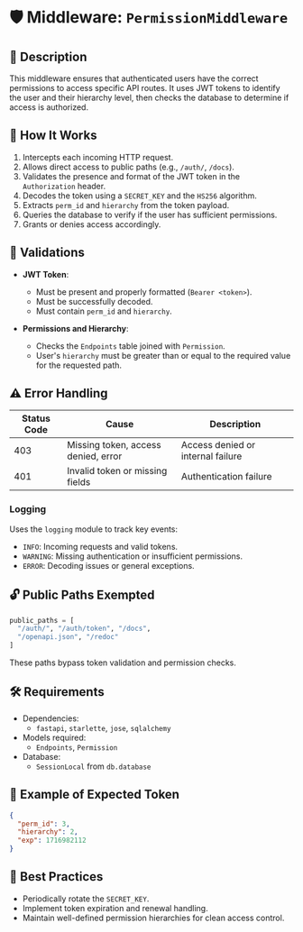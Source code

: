 
# 🛡️ Middleware: `PermissionMiddleware`

## 📄 Description
This middleware ensures that authenticated users have the correct permissions to access specific API routes. It uses JWT tokens to identify the user and their hierarchy level, then checks the database to determine if access is authorized.

## 🧠 How It Works

1. Intercepts each incoming HTTP request.
2. Allows direct access to public paths (e.g., `/auth/`, `/docs`).
3. Validates the presence and format of the JWT token in the `Authorization` header.
4. Decodes the token using a `SECRET_KEY` and the `HS256` algorithm.
5. Extracts `perm_id` and `hierarchy` from the token payload.
6. Queries the database to verify if the user has sufficient permissions.
7. Grants or denies access accordingly.

## 🔐 Validations

- **JWT Token**:
  - Must be present and properly formatted (`Bearer <token>`).
  - Must be successfully decoded.
  - Must contain `perm_id` and `hierarchy`.

- **Permissions and Hierarchy**:
  - Checks the `Endpoints` table joined with `Permission`.
  - User's `hierarchy` must be greater than or equal to the required value for the requested path.

## ⚠️ Error Handling

| Status Code | Cause                               | Description                          |
|-------------|--------------------------------------|--------------------------------------|
| 403         | Missing token, access denied, error | Access denied or internal failure    |
| 401         | Invalid token or missing fields     | Authentication failure               |

### Logging
Uses the `logging` module to track key events:

- `INFO`: Incoming requests and valid tokens.
- `WARNING`: Missing authentication or insufficient permissions.
- `ERROR`: Decoding issues or general exceptions.

## 🔓 Public Paths Exempted

```python
public_paths = [
  "/auth/", "/auth/token", "/docs",
  "/openapi.json", "/redoc"
]
```

These paths bypass token validation and permission checks.

## 🛠️ Requirements

- Dependencies:
  - `fastapi`, `starlette`, `jose`, `sqlalchemy`
- Models required:
  - `Endpoints`, `Permission`
- Database:
  - `SessionLocal` from `db.database`

## 🧪 Example of Expected Token

```json
{
  "perm_id": 3,
  "hierarchy": 2,
  "exp": 1716982112
}
```

## 🧹 Best Practices

- Periodically rotate the `SECRET_KEY`.
- Implement token expiration and renewal handling.
- Maintain well-defined permission hierarchies for clean access control.
